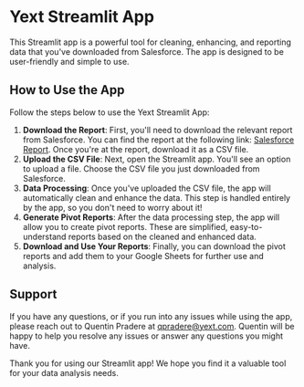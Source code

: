 # Yext Streamlit App

This Streamlit app is a powerful tool for cleaning, enhancing, and reporting data that you've downloaded from Salesforce. The app is designed to be user-friendly and simple to use.

## How to Use the App

Follow the steps below to use the Yext Streamlit App:

1. **Download the Report**: First, you'll need to download the relevant report from Salesforce. You can find the report at the following link: [Salesforce Report](https://yext.lightning.force.com/lightning/r/Report/00O4X000009eyKuUAI/view?queryScope=userFolders). Once you're at the report, download it as a CSV file.
2. **Upload the CSV File**: Next, open the Streamlit app. You'll see an option to upload a file. Choose the CSV file you just downloaded from Salesforce.
3. **Data Processing**: Once you've uploaded the CSV file, the app will automatically clean and enhance the data. This step is handled entirely by the app, so you don't need to worry about it!
4. **Generate Pivot Reports**: After the data processing step, the app will allow you to create pivot reports. These are simplified, easy-to-understand reports based on the cleaned and enhanced data.
5. **Download and Use Your Reports**: Finally, you can download the pivot reports and add them to your Google Sheets for further use and analysis.

## Support

If you have any questions, or if you run into any issues while using the app, please reach out to Quentin Pradere at qpradere@yext.com. Quentin will be happy to help you resolve any issues or answer any questions you might have.

Thank you for using our Streamlit app! We hope you find it a valuable tool for your data analysis needs.
